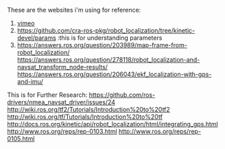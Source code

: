 These are the websites i'm using for reference:
   1. [vimeo](https://vimeo.com/142624091)
   2. https://github.com/cra-ros-pkg/robot_localization/tree/kinetic-devel/params :this is for understanding parameters  
   3. https://answers.ros.org/question/203989/map-frame-from-robot_localization/
  https://answers.ros.org/question/278118/robot_localization-and-navsat_transform_node-results/
  https://answers.ros.org/question/206043/ekf_localization-with-gps-and-imu/
  
This is for Further Research:
  https://github.com/ros-drivers/nmea_navsat_driver/issues/24
  http://wiki.ros.org/tf2/Tutorials/Introduction%20to%20tf2
  http://wiki.ros.org/tf/Tutorials/Introduction%20to%20tf
  http://docs.ros.org/kinetic/api/robot_localization/html/integrating_gps.html
  http://www.ros.org/reps/rep-0103.html
  http://www.ros.org/reps/rep-0105.html
